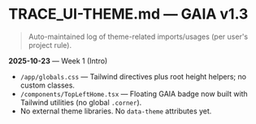 # TRACE_UI-THEME.md — GAIA v1.3

> Auto-maintained log of theme-related imports/usages (per user's project rule).

**2025-10-23** — Week 1 (Intro)
- `/app/globals.css` — Tailwind directives plus root height helpers; no custom classes.
- `/components/TopLeftHome.tsx` — Floating GAIA badge now built with Tailwind utilities (no global `.corner`).
- No external theme libraries. No `data-theme` attributes yet.
